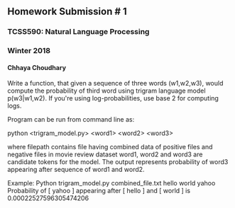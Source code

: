 ## Homework Submission # 1 
### TCSS590: Natural Language Processing 
### Winter 2018 
#### Chhaya Choudhary

Write a function, that given a sequence of three words (w1,w2,w3), would compute the probability of third word using trigram language model p(w3|w1,w2). If you're using log-probabilities, use base 2 for computing logs.

Program can be run from command line as: 

python <trigram_model.py> <filepath> \<word1\> \<word2\> \<word3\>
  
where filepath contains file having combined data of positive files and negative files in movie review dataset
word1, word2 and word3 are candidate tokens for the model. The output represents probability of word3 appearing after sequence of word1 and word2.

Example:
Python trigram_model.py combined_file.txt hello world yahoo
Probability of [ yahoo ] appearing after [ hello ] and [ world ] is 0.00022527596305474206

